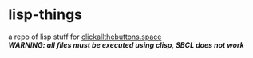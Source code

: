 # lisp-things
a repo of lisp stuff for [clickallthebuttons.space](http://clickallthebuttons.space)   
___WARNING: all files must be executed using clisp, SBCL does not work___
